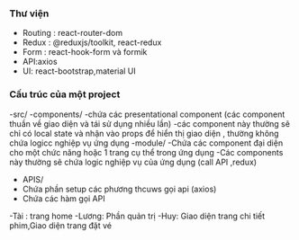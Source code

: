 ### Thư viện

- Routing : react-router-dom
- Redux : @reduxjs/toolkit, react-redux
- Form : react-hook-form và formik
- API:axios
- UI: react-bootstrap,material UI

### Cấu trúc của một project

-src/
-components/
-chứa các presentational component (các component thuần về giao diện và tái sử dụng nhiều lần)
-các component này thường sẽ chỉ có local state và nhận vào props để hiển thị giao diện , thường không chứa logicc nghiệp vụ ứng dụng
-module/
-Chứa các component đại diện cho một chức năng hoặc 1 trang cụ thể trong ứng dụng
-Các components này thường sẽ chứa logic nghiệp vụ của ứng dụng (call API ,redux)

- APIS/
- Chứa phần setup các phương thcuws gọi api (axios)
- Chứa các hàm gọi API

-Tài : trang home
-Lương: Phần quản trị
-Huy: Giao diện trang chi tiết phim,Giao diện trang đặt vé
